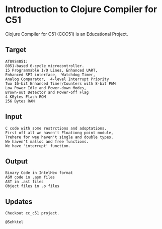 # Introduction to Clojure Compiler for C51

Clojure Compiler for C51 (CCC51) is an Educational Project.
## Target 
	AT89S4051:
	8051-based 6-cycle microcontroller.
	15 Programmable I/O Lines, Enhanced UART,
	Enhanced SPI interface,  Watchdog Timer,
	Analog Comparator,  4-level Interrupt Priority
	Two 16-bit Enhanced Timer/Counters with 8-bit PWM
	Low Power Idle and Power-down Modes,
	Brown-out Detector and Power-off Flag
	4 KBytes Flash ROM
	256 Bytes RAM

## Input
	C code with some restrctions and adoptations.
	First off all we haven't Floationg point module,
	Trehere for wee haven't single and double types.
	We haven't malloc and free functions.
	We have 'interrupt' function.

## Output
	Binary Code in IntelHex format
	ASM code in .asm files
	AST in .ast files
	Object files in .o files

## Updates
	Checkout cc_c51 project. 
	
	@Sehktel


